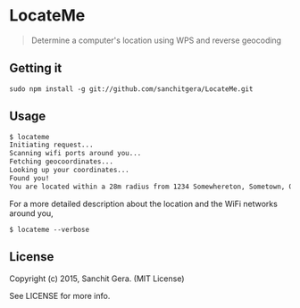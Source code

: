 # LocateMe
> Determine a computer's location using WPS and reverse geocoding

## Getting it 
```
sudo npm install -g git://github.com/sanchitgera/LocateMe.git 
```

## Usage 
```bash
$ locateme
Initiating request...
Scanning wifi ports around you...
Fetching geocoordinates...
Looking up your coordinates...
Found you!
You are located within a 28m radius from 1234 Somewhereton, Sometown, ON A1B 2C3, Canada
```

For a more detailed description about the location and the WiFi networks around you, 
```
$ locateme --verbose
```

## License

Copyright (c) 2015, Sanchit Gera. (MIT License)

See LICENSE for more info.



